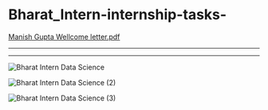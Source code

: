 # Bharat_Intern-internship-tasks-

[Manish Gupta Wellcome letter.pdf](https://github.com/Manish7272/Bharat_Intern-internship-tasks-/files/13324471/Manish.Gupta.Wellcome.letter.pdf)

<hr style=color:cyan>
<hr style=color:cyan>

![Bharat Intern Data Science](https://github.com/Manish7272/Bharat_Intern-internship-tasks-/assets/71213166/bd7d4fe9-ae8e-4b4a-85c8-311546d6bdbd)

![Bharat Intern Data Science (2)](https://github.com/Manish7272/Bharat_Intern-internship-tasks-/assets/71213166/bd3140d9-e504-4352-b1c1-dfacad6e4df1)

![Bharat Intern Data Science (3)](https://github.com/Manish7272/Bharat_Intern-internship-tasks-/assets/71213166/db8c69d0-a396-4458-9415-770f4ca68600)


